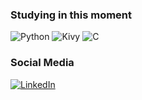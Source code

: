 ### Studying in this moment
![Python](https://img.shields.io/badge/Python-14354C?style=for-the-badge&logo=python&logoColor=white)
![Kivy](https://img.shields.io/badge/Kivy-3776AB?style=for-the-badge&logo=python&logoColor=white)
![C](https://img.shields.io/badge/C-00599C?style=for-the-badge&logo=c&logoColor=white)

### Social Media
[![LinkedIn](https://img.shields.io/badge/LinkedIn-0077B5?style=for-the-badge&logo=linkedin&logoColor=white)](https://www.linkedin.com/in/gustavodaré/)
<!-- 
[![Gamil](https://img.shields.io/badge/Gmail-D14836?style=for-the-badge&logo=gmail&logoColor=white)](#link)
-->

<!--
### GitHub Stats:
![GustavoDare's GitHub stats](https://github-readme-stats.vercel.app/api?username=GustavoDare&show_icons=true&theme=white)
[![Top Langs](https://github-readme-stats.vercel.app/api/top-langs/?username=GustavoDare&layout=compact)](https://github.com/anuraghazra/github-readme-stats)

<div align="center">
  <img width="49%" height="150px" src="https://github-readme-stats.vercel.app/api?username=GustavoDare&show_icons=True&hide=contribs,prs&count_private=true,&theme=highcontrast" />
  <img width="41%" height="150px" src="https://github-readme-stats.vercel.app/api/top-langs/?username=GustavoDare&layout=compact&theme=highcontrast" />
</div>
-->

<!--
<p align="center">
    <img src="https://github-profile-trophy.vercel.app/?username=GustavoDare&theme=dracula&row=2&no-bg=true&column=3&margin-w=15&margin-h=15" />
</p>
-->

<!--
<div align="center">
    <br><p align="center"><b>Visitors Count</b></p>
    <p align="center"><img align="center" src="https://profile-counter.glitch.me/{GustavoDare}/count.svg" /></p><br>
</div>
-->
